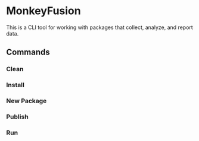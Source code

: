 # MonkeyFusion

This is a CLI tool for working with packages that collect, analyze, and report data.

## Commands

### Clean

### Install

### New Package

### Publish

### Run
